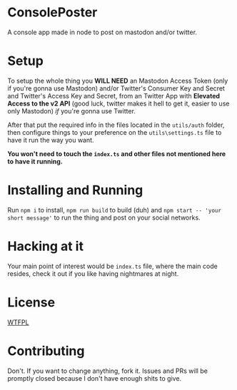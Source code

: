 # ConsolePoster
A console app made in node to post on mastodon and/or twitter.
  
# Setup
To setup the whole thing you **WILL NEED** an Mastodon Access Token (only if you're gonna use Mastodon) and/or Twitter's Consumer Key and Secret and Twitter's Access Key and Secret, from an Twitter App with **Elevated Access to the v2 API** (good luck, twitter makes it hell to get it, easier to use only Mastodon) *if* you're gonna use Twitter.
  
After that put the required info in the files located in the `utils/auth` folder, then configure things to your preference on the `utils\settings.ts` file to have it run the way you want.
  
**You won't need to touch the `index.ts` and other files not mentioned here to have it running.**
  
# Installing and Running
Run `npm i` to install, `npm run build` to build (duh) and `npm start -- 'your short message'` to run the thing and post on your social networks.
  
# Hacking at it
Your main point of interest would be `index.ts` file, where the main code resides, check it out if you like having nightmares at night.
  
# License
[WTFPL](http://www.wtfpl.net/txt/copying)
  
# Contributing
Don't. If you want to change anything, fork it. Issues and PRs will be promptly closed because I don't have enough shits to give.
